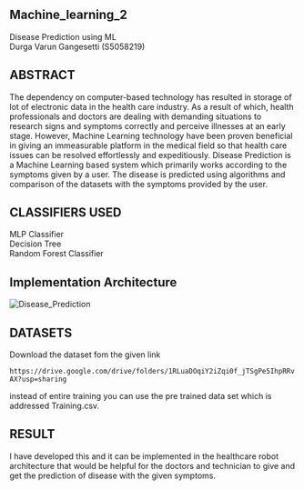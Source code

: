 ## Machine_learning_2
Disease Prediction using ML <br />
Durga Varun Gangesetti  (S5058219)

## ABSTRACT

The dependency on computer-based technology has resulted in storage of lot of electronic data in the health care industry. As a result of which, health professionals and doctors are dealing with demanding situations to research signs and symptoms correctly and perceive illnesses at an early stage. However, Machine Learning technology have been proven beneficial in giving an immeasurable platform in the medical field so that health care issues can be resolved effortlessly and expeditiously. Disease Prediction is a Machine Learning based system which primarily works according to the symptoms given by a user. The disease is predicted using algorithms and comparison of the datasets with the symptoms provided by the user.

## CLASSIFIERS USED

MLP Classifier <br />
Decision Tree <br />
Random Forest Classifier <br />

## Implementation Architecture

![Disease_Prediction](https://user-images.githubusercontent.com/77462702/216840896-f618eaf9-c382-41c4-8ea5-3c91368ff62c.jpg)


## DATASETS

   Download the dataset fom the given link
      
   `https://drive.google.com/drive/folders/1RLuaDOqiY2iZqi0f_jTSgPe5IhpRRvAX?usp=sharing`

   instead of entire training you can use the pre trained data set which is addressed Training.csv. 

## RESULT
   I have developed this and it can be implemented in the healthcare robot architecture that would be helpful for the doctors and technician to give and get the prediction of disease with the given symptoms.

